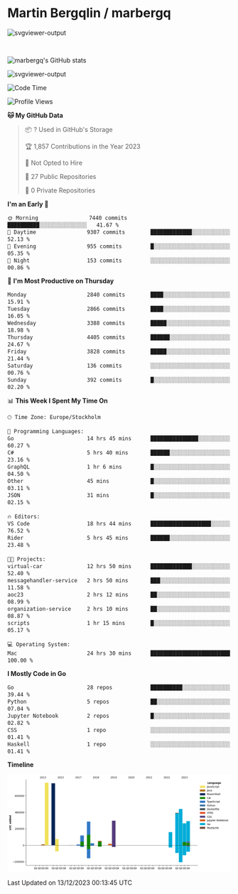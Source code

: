 # Martin Bergqlin / marbergq

![svgviewer-output](https://user-images.githubusercontent.com/2405410/206014777-22d41ecb-c24f-421d-b7d9-bba2cb5bb0de.svg)

<br>

<!--- [![Martin's Week](https://github-readme-stats.vercel.app/api/wakatime?username=marbergq&theme=dark)](https://github.com/anuraghazra/github-readme-stats) -->

![marbergq's GitHub stats](https://github-readme-stats.vercel.app/api?username=marbergq&count_private=true&show_icons=true)

![svgviewer-output](https://wakatime.com/badge/user/3f0a2069-6683-4e19-9a4a-7d21ea815067.svg)

<!--START_SECTION:waka-->
![Code Time](http://img.shields.io/badge/Code%20Time-3%2C597%20hrs%2040%20mins-blue)

![Profile Views](http://img.shields.io/badge/Profile%20Views-0-blue)

**🐱 My GitHub Data** 

> 📦 ? Used in GitHub's Storage 
 > 
> 🏆 1,857 Contributions in the Year 2023
 > 
> 🚫 Not Opted to Hire
 > 
> 📜 27 Public Repositories 
 > 
> 🔑 0 Private Repositories 
 > 
**I'm an Early 🐤** 

```text
🌞 Morning                7440 commits        ██████████░░░░░░░░░░░░░░░   41.67 % 
🌆 Daytime                9307 commits        █████████████░░░░░░░░░░░░   52.13 % 
🌃 Evening                955 commits         █░░░░░░░░░░░░░░░░░░░░░░░░   05.35 % 
🌙 Night                  153 commits         ░░░░░░░░░░░░░░░░░░░░░░░░░   00.86 % 
```
📅 **I'm Most Productive on Thursday** 

```text
Monday                   2840 commits        ████░░░░░░░░░░░░░░░░░░░░░   15.91 % 
Tuesday                  2866 commits        ████░░░░░░░░░░░░░░░░░░░░░   16.05 % 
Wednesday                3388 commits        █████░░░░░░░░░░░░░░░░░░░░   18.98 % 
Thursday                 4405 commits        ██████░░░░░░░░░░░░░░░░░░░   24.67 % 
Friday                   3828 commits        █████░░░░░░░░░░░░░░░░░░░░   21.44 % 
Saturday                 136 commits         ░░░░░░░░░░░░░░░░░░░░░░░░░   00.76 % 
Sunday                   392 commits         █░░░░░░░░░░░░░░░░░░░░░░░░   02.20 % 
```


📊 **This Week I Spent My Time On** 

```text
🕑︎ Time Zone: Europe/Stockholm

💬 Programming Languages: 
Go                       14 hrs 45 mins      ███████████████░░░░░░░░░░   60.27 % 
C#                       5 hrs 40 mins       ██████░░░░░░░░░░░░░░░░░░░   23.16 % 
GraphQL                  1 hr 6 mins         █░░░░░░░░░░░░░░░░░░░░░░░░   04.50 % 
Other                    45 mins             █░░░░░░░░░░░░░░░░░░░░░░░░   03.11 % 
JSON                     31 mins             █░░░░░░░░░░░░░░░░░░░░░░░░   02.15 % 

🔥 Editors: 
VS Code                  18 hrs 44 mins      ███████████████████░░░░░░   76.52 % 
Rider                    5 hrs 45 mins       ██████░░░░░░░░░░░░░░░░░░░   23.48 % 

🐱‍💻 Projects: 
virtual-car              12 hrs 50 mins      █████████████░░░░░░░░░░░░   52.40 % 
messagehandler-service   2 hrs 50 mins       ███░░░░░░░░░░░░░░░░░░░░░░   11.58 % 
aoc23                    2 hrs 12 mins       ██░░░░░░░░░░░░░░░░░░░░░░░   08.99 % 
organization-service     2 hrs 10 mins       ██░░░░░░░░░░░░░░░░░░░░░░░   08.87 % 
scripts                  1 hr 15 mins        █░░░░░░░░░░░░░░░░░░░░░░░░   05.17 % 

💻 Operating System: 
Mac                      24 hrs 30 mins      █████████████████████████   100.00 % 
```

**I Mostly Code in Go** 

```text
Go                       28 repos            ██████████░░░░░░░░░░░░░░░   39.44 % 
Python                   5 repos             ██░░░░░░░░░░░░░░░░░░░░░░░   07.04 % 
Jupyter Notebook         2 repos             █░░░░░░░░░░░░░░░░░░░░░░░░   02.82 % 
CSS                      1 repo              ░░░░░░░░░░░░░░░░░░░░░░░░░   01.41 % 
Haskell                  1 repo              ░░░░░░░░░░░░░░░░░░░░░░░░░   01.41 % 
```



**Timeline**

![Lines of Code chart](https://raw.githubusercontent.com/marbergq/marbergq/main/assets/bar_graph.png)


 Last Updated on 13/12/2023 00:13:45 UTC
<!--END_SECTION:waka-->
